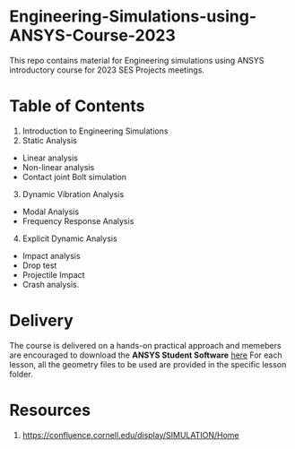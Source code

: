 # **Engineering-Simulations-using-ANSYS-Course-2023**
This repo contains material for Engineering simulations using ANSYS introductory course for 2023 SES Projects meetings. 

# Table of Contents
1. Introduction to Engineering Simulations
2. Static Analysis
  - Linear analysis
  - Non-linear analysis
  - Contact joint Bolt simulation
3. Dynamic Vibration Analysis
  - Modal Analysis
  - Frequency Response Analysis
4. Explicit Dynamic Analysis
  - Impact analysis
  - Drop test
  - Projectile Impact
  - Crash analysis.
  
  
  # Delivery
The course is delivered on a hands-on practical approach and memebers are encouraged to download the **ANSYS Student Software** [here](https://www.ansys.com/en-gb/academic/students/ansys-student)
For each lesson, all the geometry files to be used are provided in the specific lesson folder. 


# Resources
1. https://confluence.cornell.edu/display/SIMULATION/Home

